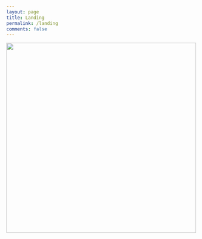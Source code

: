 ```yaml
---
layout: page
title: Landing
permalink: /landing
comments: false
---
```

    
<!-- Home Intro
================================================== -->
<!-- {% if page.url == "/" %} -->

<div class="col-md-6 text-right pl-0 pl-lg-4">
    <img class="intro" height="500" src="{{ site.baseurl }}/assets/images/intro.svg">      
</div>
<!-- {% endif %} -->